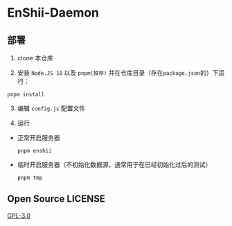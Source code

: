 # EnShii-Daemon

## 部署

1. clone 本仓库

2. 安装 `Node.JS 18` 以及 `pnpm(推荐)` 并在仓库目录（存在`package.json`的）下运行：
  ```
  pnpm install
  ```

3. 编辑 `config.js` 配置文件

4. 运行
- 正常开启服务器
  ```
  pnpm enshii
  ```

- 临时开启服务器（不初始化数据源，通常用于在已经初始化过后的测试）
  ```
  pnpm tmp
  ```

## Open Source LICENSE

[GPL-3.0](LICENSE)
